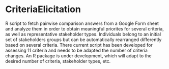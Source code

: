 # CriteriaElicitation

R script to fetch pairwise comparison answers from a Google Form sheet and analyze them in order to obtain meaningful priorites for several criteria, as well as representative stakeholder types. Individuals belong to an initial set of stakeholders groups but can be automatically rearranged differently based on several criteria. There current script has been developed for assessing 11 criteria and needs to be adapted the number of criteria changes. An R package is under development, which will adapt to the desired number of criteria, stakeholder types, etc.
